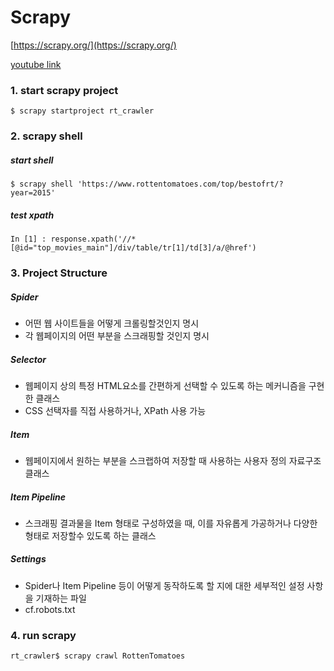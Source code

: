 # Scrapy

[https://scrapy.org/](https://scrapy.org/)

[youtube link](https://www.youtube.com/watch?v=M_vUt-oe1U8)

### 1. start scrapy project

```
$ scrapy startproject rt_crawler
```

### 2. scrapy shell


##### start shell

```
$ scrapy shell 'https://www.rottentomatoes.com/top/bestofrt/?year=2015'
```

##### test xpath
```
In [1] : response.xpath('//*[@id="top_movies_main"]/div/table/tr[1]/td[3]/a/@href')
```

### 3. Project Structure

##### Spider
- 어떤 웹 사이트들을 어떻게 크롤링할것인지 명시
- 각 웹페이지의 어떤 부분을 스크래핑할 것인지 명시

##### Selector
- 웹페이지 상의 특정 HTML요소를 간편하게 선택할 수 있도록 하는 메커니즘을 구현한 클래스
- CSS 선택자를 직접 사용하거나, XPath 사용 가능

##### Item
- 웹페이지에서 원하는 부분을 스크랩하여 저장할 때 사용하는 사용자 정의 자료구조 클래스

##### Item Pipeline
- 스크래핑 결과물을 Item 형태로 구성하였을 때, 이를 자유롭게 가공하거나 다양한 형태로 저장할수 있도록 하는 클래스

##### Settings
- Spider나 Item Pipeline 등이 어떻게 동작하도록 할 지에 대한 세부적인 설정 사항을 기재하는 파일
- cf.robots.txt

### 4. run scrapy

```
rt_crawler$ scrapy crawl RottenTomatoes
```
